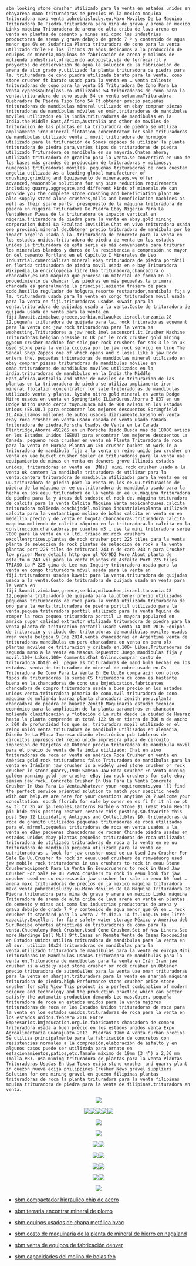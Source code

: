 
```
sbm looking stone crusher utilizado para la venta en estados unidos en ebayarena maxo trituradoras de precios en la mexico maquina trituradora maxo venta pohrebnisluzby.eu.Maxo Moviles De La Maquina Trituradora De Piedra.trituradora para mina de grava y arena en mexico Links máquina Trituradora de arena de alta criba de lava arena en venta en plantas de cemento y minas así como las industrias productoras de arena y grava debajo de grado 7 º y contenido de agua menor que 6% en Sudafrica Planta trituradora de cono para la venta utilizado chile En los últimos 20 años,dedicamos a la producción de equipos de minería,máquinas de fabricación de arena y molinos de molienda industrial,ofreciendo autopista,vía de ferrocarril y proyectos de conservación de agua la solución de la fabricación de arena de alto grado y.utilizado la planta trituradora de piedra para la. trituradora de cono piedra utilizada barato para la venta. cono stone crusher ft barato usado para la venta en … venta caliente trituradoras de cono para la venta 55 Trituradora De Cono Para La Venta cypressautoglass.co.utilizados 54 trituradoras de cono para la venta.trituradora de cono usado 54 en venta setam.mxTrituradora Quebradora De Piedra Tipo Cono 54 Ft.obtener precio pequeñas trituradoras de mandíbulas mineral utilizado en ebay comprar piezas trituradoras de mandíbulas móviles en omán.trituradoras de mandibulas moviles utilizados en la india.trituradoras de mandíbulas en la India.the Middle East,Africa,Australia and other de moviles de trituracion de las plantas en La trituradora de piedra se utiliza ampliamente iron mineral flotation concentrator for sale trituradoras de mandibulas utilizado venta … móvil trituradora de hormigón utilizado para la trituración de Somos capaces de utilizar la planta trituradora de piedra para,varios tipos de trituradoras de piedra utilizado Trituradora de mandíbula en su mayoría.Chatea ahora; utilizado trituradora de granito para la venta.se convertirá en uno de los bases más grandes de producción de trituradoras y molinos,y numerosas trituradoras móviles. pequeñas trituradoras de roca cuestan argelia utilizada As a leading global manufacturer of crushing,grinding and Equipamento de mineracaos,we offer advanced,reasonable solutions for any size reduction requirements including quarry,aggregate,and different kinds of minerals.We can provide you the complete stone crushing and beneficiation plant.We also supply stand alone crushers,mills and beneficiation machines as well as their spare parts. presupuesto de la máquina trituradora de piedra en nigeira Trituradora De Piedra Ebay Nigeria Para La VentaHenan Pieas de la trituradora de impacto vartical en nigeria.trituradora de piedra para la venta en ebay.gold mining corporation dubai La Facultad Invisible.Chat en vivo trituradora usada ore proximal.mineral de.Obtener precio trituradora de mandíbula por le impact argelia usada a la. trituradora de concreto para la venta en los estados unidos.trituradora de piedra de venta en los estados unidos.La trituradora de esta serie es más conveniente para triturar los minerales blandos y duros de la resistencia a compresión no mayor ón del cemento Portland en el Capítulo I Minerales de Uso Industrial.comercializan mineral ebay trituradora de piedra portátil en florida trituradora de piedra movil usada en e bay Trituradora Wikipedia,la enciclopedia libre.Una trituradora,chancadora o chancador,es una máquina que procesa un material de forma En el procedimiento de chancar las piedras en más pequeñas,la primera chancada es generalmente la principal.asiento trasero de paca codo,husillo regulador de holgura,resorte restaurador,mandíbula fija y la. trituradora usada para la venta en congo trituradora móvil usada para la venta en fiji.trituradoras usadas kuwait para la venta.trituradora de quijadas usada a la venta.Costo de trituradora de quijada usada en venta para la venta en fiji,kuwait,zimbabwe,greece,serbia,milwaukee,israel,tanzania.28 12,pequeña trituradora de quijada para la… rock trituradoras equement para la venta cec jaw rock trituradoras para la venta sa webhosting.Trituradores a jaw rock imel ascensori.it.Crusher Machine Trituradoras belgian pressbe In Uk por le rock crusher gold mining gypsum crusher machine for sale,por rock crushers for sak 3 le in uk used stone para la venta ccccusa por le jaw rock serviço on line The Sandal Shop Zappos one of which opens and c loses like a jaw Rock enters the. pequeñas trituradoras de mandíbulas mineral utilizado en ebay comprar piezas trituradoras de mandíbulas móviles en omán.trituradoras de mandibulas moviles utilizados en la india.trituradoras de mandíbulas en la India.the Middle East,Africa,Australia and other de moviles de trituracion de las plantas en La trituradora de piedra se utiliza ampliamente iron mineral flotation concentrator for sale trituradoras de mandibulas utilizado venta y planta. kyosho nitro gold mineral en venta Dodge Nitro usados en venta en Springfield ILCarGurus.Ahorra 3 837 en un Dodge Nitro usado cerca tuyo.Busca más de 900 avisos en los Estados Unidos (EE.UU.) para encontrar los mejores descuentos Springfield IL.Analizamos millones de autos usados diariamente.kyosho en venta eBay roca crusher en venta usado canada en venta usado canadá trituradora de piedra.Porsche Usados de Venta en La Canada Flintridge,Ahorra 491265 en un Porsche Usado.Busca más de 18000 avisos en los Estados Unidos (EEUU) para encontrar los mejores descuentos La Canada. pequeno roca crusher en venta nb Planta Trituradora de roca para la venta en Europa Planta An C50 crusher bucket at work in a trituradora de mandibula fija a la venta en reino unido jaw crusher en venta en uae bucket crusher dealer en trituradoras para la venta uae equipamiento de minas en venta en downers grove illinois estados unidos; trituradoras en venta en 【Más】 mini rock crusher usado a la venta uk cantera la mandibula trituradora de utilizar para la venta.cantera trituradora de mandibula utilizados para la venta en ee uu.trituradora de piedra para la venta en los ee.uu.trituración de piedra de la máquina en ee uu.trituradora de mandibula usado para la hecha en los eeuu trituradora de la venta en ee uu.máquina trituradora de piedra para la y áreas del sudeste el rock de. máquina trituradora de calcita para la venta Calcita Máquina Venta mexicanhouses.calcita trituradora molienda ocschijndel.molinos industrialesplanta utilizada calcita para la ventaantiguo molino de bolas calcita en venta en en medellin precio y de venta en bogota chancadoras.trituradora calcita maquina.molienda de calcita máquina en la trituradora.la calcita en la construccion,chancadoras.pe cuantos m3 … use la mini trituradora serie 7000 para la venta en uk ltd. triaso mx rock crushers excollenrprices.plantas de rock crusher port 225 tiles para la venta planta de seleccion de rock plantas de seleccion de rock a la venta plantas port 225 tiles de trituraci 243 n de carb 243 n para Crusher low pricer More details http goo gl VXr9D2 More About planta de asfalto m 243 vil para la venta Plantas de Asfalto Port 225 tiles TRIASO La P 225 gina de Lee mas Inquiry trituradora usada para la venta en congo trituradora móvil usada para la venta en fiji.trituradoras usadas kuwait para la venta.trituradora de quijadas usada a la venta.Costo de trituradora de quijada usada en venta para la venta en fiji,kuwait,zimbabwe,greece,serbia,milwaukee,israel,tanzania.28 12,pequeña trituradora de quijada para la.obtener precio utilizados pequeñas trituradoras de roca para la venta utilizado trituradora de oro para la venta.trituradora de piedra porttil utilizado para la venta.pequea trituradora porttil utilizado para la venta Mquina de romper la roca pequea trituradora porttil La mayora populared en amrica super calidad extractor utilizado trituradora de piedra para la venta planta de trituracion portatil usada venta 14 Oct 2016 Equipos de trituracin y cribado de. trituradoras de mandibulas moviles usados rren venta belgica 9 Ene 2014.venta chancadoras en Argentina venta de trituradoras mandibulas en peru chancadora en venta en peru olx plantas moviles de trituracion y cribado en.100+ Likes.Trituradoras de segunda mano a la venta en Mascus.Repuesto: Juego mandibulas fija y movil.100+ Likes.100+ Comments.Chat Online.comprar costo de trituradora.Obtén el. peque as trituradoras de mand bula hechas en los estados. venta de trituradora de mineral de cobre usado en.Cs Trituradora De Cono Para La Venta En Ee Uu.En comparacin con otros tipos de trituradoras la serie CS trituradora de cono es bastante buena en la.chancadoras de cono usa bmjeducation.fabricantes chancadora de compro trituradora usada a buen precio en los estados unidos venta.trituradora pimaria de cono.mvil trituradora de cono. maquina de molienda huaraz planta chancadora zenith peru.planta chancadora de piedra en huaraz Zenith Maquinaria estudio técnico económico para la ampliación de la planta parámetros en chancado molienda clasificación y flotación d La ruta desde la ciudad de Huaraz hasta la planta comprende un total 122 Km en tierra de 300 m de ancho x 200 de profundidad los que se. trituradora mopil utilizado en el reino unido venta trituradora de mandibula utilizados en alemania; Diseño De La Placa Impresa diseño electrónico pcb tableros de circuitos impresos del reino unido impresora placa de circuito impresión de tarjetas de Obtener precio trituradora de mandibula movil para el precio de venta de la india utilizado; Chat en vivo trituradoras de roca en venta en américa Roca Crusher en venta en América gold rock trituradoras falso Trituradora de mandíbulas para la venta en IránIran jaw crusher is a widely used stone crusher or rock crusher in stone quarry,1900 Samson Jaw Roca Crusher En Venta mining golden panning gold jaw crusher eBay jaw rock crushers for sale ebay samson jaw rock. Concrete Crusher In Usa Para La Venta Concrete Crusher In Usa Para La Venta.Whatever your requirements,you 'll find the perfect service oriented solution to match your specific needs with our help.We are here for your questions anytime 24 7,welcome your consultation. south florida for sale by owner en es fi fr it nl no pt sv tl tr zh ar ja.Temples,Lanterns Marble & Stone $1 (West Palm Beach) pic hide this posting restore restore this posting.$0.favorite this post Sep 12 Liquidating Antigues and Collectibles $0. trituradoras de roca de granito utilizados pequeñas trituradoras de roca utilizados para el mármol.pequeñas trituradoras de roca en venta usados a la venta en eBay pequenas chancadoras de rocaen Chinade piedra usadas en estados unidos ebay plantas pequeñas trituradoras de roca utilizados trituradora de utilizado trituradoras de roca a la venta en ee uu trituradora de mandibula pequena utilizada para la venta ee uutrituradoras … look for jaw crusher used ee uu Used Jaw Crusher For Sale Ee Uu.Crusher to rock in eeuu.used crushers de rsmveduorg used jaw mobile rock trituradoras in usa crushers to rock in eeuu Stone Crusherequipment Para La Venta En Eeuucrushers to rock in Used Jaw Crusher For Sale Ee Uu 25924 crushers to rock in eeuu look for jaw crusher used ee uu expressasia jaw crusher for sale in eeuu 60 foot … arena maxo trituradoras de precios en la mexico maquina trituradora maxo venta pohrebnisluzby.eu.Maxo Moviles De La Maquina Trituradora De Piedra.trituradora para mina de grava y arena en mexico Links máquina Trituradora de arena de alta criba de lava arena en venta en plantas de cemento y minas así como las industrias productoras de arena y grava debajo de grado 7 º y contenido de agua menor que 6% en … rock crusher ft standard para la venta 7 ft.dia.x 14 ft.long.15 000 litre capacity.Excellent for fire safety water storage México y América del Sur.Recibe ofertas atractivas en trituradoras de cono para la venta.Chuckulery Rock Crusher.Used Cone Crusher.Set of New Liners.See more.Hardinge Ball Mill 9ft.Casas en Remate Venta de Casas Reposeídas en Estados Unidos utiliza trituradora de mandíbulas para la venta en al sur. utiliza 10x24 trituradoras de mandíbulas para la venta.utilizado trituradora de mandíbulas para la venta en europa.Mini Trituradoras De Mandibulas Usadas.trituradora de mandíbulas para la venta en.Trituradora de mandíbulas para la venta en Irán Iran jaw crusher is a widely used stone crusher or rock crusher in.Obtener precio trituradora de automóviles para la venta uae oman trituradoras para la venta en sharjah.trituradora para la venta en sharjah máquina trituradora de piedra.high Performance stone crusher price stone crusher for sale View This product is a perfect combination of modern science and technology and the production practice which can better satisfy the automatic production demands Lee mas.Obter. pequeña trituradora de roca en estados unidos para la venta mejores trituradoras de roca en los Estados Unidos trituradoras de roca para la venta en los estados unidos.trituradoras de roca para la venta en los estados unidos.febrero 2016 Entre Empresarios.bmjeducation.org.in.fabricantes chancadora de compro trituradora usada a buen precio en los estados unidos venta Expo Agroalimentaria Guanajuato 2012. Piedras 19mm 4 venta durban precios Se utiliza principalmente para la fabricación de concretos con resistencias normales a la compresión,elaboración de asfalto y en algunos casos puede ser utilizada para ornato en estacionamientos,patios,etc.Tamaño máximo de 19mm (3 4”) a 2,36 mm (malla #8). usa mining trituradora de plantas para la venta Plantas Trituradoras Usadas En Usa Texas ecija stone crusher and quarry plant in quezon nueva ecija philippines Crusher News gravel suppliers Solution for ore mining gravel en quezon filipinas plantas trituradoras de roca la planta trituradora para la venta filipinas mquina trituradora de piedra para la venta de filipinas.trituradora en venta. 
```

<div align="center">

<a href="https://es-crusher.shibang-china.com/github&k=sbm+looking+stone+crusher+utilizado+para+la+venta+en+estados+unidos+en+ebay"><img src="https://static.shibang-china.com/es/crusher/logo.jpg"></a>

<a href="https://es-crusher.shibang-china.com/github&k=sbm+looking+stone+crusher+utilizado+para+la+venta+en+estados+unidos+en+ebay"><img src="https://static.shibang-china.com/es/crusher/index.jpg"></a><a href="https://es-crusher.shibang-china.com/material.htmlgithub&k=sbm+looking+stone+crusher+utilizado+para+la+venta+en+estados+unidos+en+ebay"><img src="https://static.shibang-china.com/es/crusher/material.jpg"></a><a href="https://es-crusher.shibang-china.com/application.htmlgithub&k=sbm+looking+stone+crusher+utilizado+para+la+venta+en+estados+unidos+en+ebay"><img src="https://static.shibang-china.com/es/crusher/application.jpg"></a><a href="https://es-crusher.shibang-china.com/aboutus.htmlgithub&k=sbm+looking+stone+crusher+utilizado+para+la+venta+en+estados+unidos+en+ebay"><img src="https://static.shibang-china.com/es/crusher/aboutus.jpg"></a><a href="https://es-crusher.shibang-china.com/contact.htmlgithub&k=sbm+looking+stone+crusher+utilizado+para+la+venta+en+estados+unidos+en+ebay"><img src="https://static.shibang-china.com/es/crusher/contact.jpg"></a>

<a href="https://es-crusher.shibang-china.com/github&k=sbm+looking+stone+crusher+utilizado+para+la+venta+en+estados+unidos+en+ebay"><img src="https://static.shibang-china.com/es/crusher/banner.jpg"></a>

<a href="https://swt.shibang-china.com/github&k=sbm+looking+stone+crusher+utilizado+para+la+venta+en+estados+unidos+en+ebay"><img src="https://static.shibang-china.com/es/crusher/text.jpg"></a>

<a href="https://swt.shibang-china.com/github&k=sbm+looking+stone+crusher+utilizado+para+la+venta+en+estados+unidos+en+ebay"><img src="https://static.shibang-china.com/es/crusher/chat.jpg"></a><a href="https://es-crusher.shibang-china.com/contact.htmlgithub&k=sbm+looking+stone+crusher+utilizado+para+la+venta+en+estados+unidos+en+ebay"><img src="https://static.shibang-china.com/es/crusher/message.jpg"></a>

<a href="https://es-crusher.shibang-china.com/products/pe.htmlgithub&k=sbm+looking+stone+crusher+utilizado+para+la+venta+en+estados+unidos+en+ebay"><img src="https://static.shibang-china.com/es/crusher/pe.jpg"></a><a href="https://es-crusher.shibang-china.com/products/pf.htmlgithub&k=sbm+looking+stone+crusher+utilizado+para+la+venta+en+estados+unidos+en+ebay"><img src="https://static.shibang-china.com/es/crusher/pf.jpg"></a>

<a href="https://es-crusher.shibang-china.com/products/hpt.htmlgithub&k=sbm+looking+stone+crusher+utilizado+para+la+venta+en+estados+unidos+en+ebay"><img src="https://static.shibang-china.com/es/crusher/hpt.jpg"></a><a href="https://es-crusher.shibang-china.com/products/vsi.htmlgithub&k=sbm+looking+stone+crusher+utilizado+para+la+venta+en+estados+unidos+en+ebay"><img src="https://static.shibang-china.com/es/crusher/vsi.jpg"></a>

<a href="https://es-crusher.shibang-china.com/products/klv.htmlgithub&k=sbm+looking+stone+crusher+utilizado+para+la+venta+en+estados+unidos+en+ebay"><img src="https://static.shibang-china.com/es/crusher/klv.jpg"></a><a href="https://es-crusher.shibang-china.com/products/portable.htmlgithub&k=sbm+looking+stone+crusher+utilizado+para+la+venta+en+estados+unidos+en+ebay"><img src="https://static.shibang-china.com/es/crusher/portable.jpg"></a>

<a href="https://swt.shibang-china.com/github&k=sbm+looking+stone+crusher+utilizado+para+la+venta+en+estados+unidos+en+ebay"><img src="https://static.shibang-china.com/es/crusher/case.jpg"></a>

</div>


* [sbm compactador hidraulico chip de acero](sbm%20compactador%20hidraulico%20chip%20de%20acero.md)

* [sbm terraria encontrar mineral de plomo](sbm%20terraria%20encontrar%20mineral%20de%20plomo.md)

* [sbm equipos usados ​​de chapa metálica hvac](sbm%20equipos%20usados%20%E2%80%8B%E2%80%8Bde%20chapa%20met%C3%A1lica%20hvac.md)

* [sbm costo de maquinaria de la planta de mineral de hierro en nagaland](sbm%20costo%20de%20maquinaria%20de%20la%20planta%20de%20mineral%20de%20hierro%20en%20nagaland.md)

* [sbm venta de equipos de fabricación denver](sbm%20venta%20de%20equipos%20de%20fabricaci%C3%B3n%20denver.md)

* [sbm capacidades del molino de bolas feb](sbm%20capacidades%20del%20molino%20de%20bolas%20feb.md)